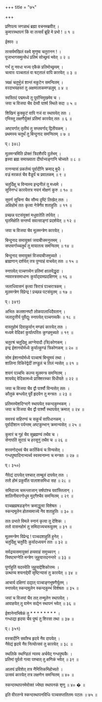 +++
title = "७५"

+++
  
प्रणिपत्य जगन्नाथं ब्रह्मा वचनमब्रवीत् ।  
कुमारस्थापनं किं वा तत्सर्वं ब्रूहि मे प्रभो ! ॥ १ ॥  
  
ईश्वरः ॥  
  
तत्सर्वमखिलं वक्ष्ये शृणुष्व चतुरानन ! ।  
पूजाभागसमुत्सेधं प्रतिमं सोच्छ्रयं भवेत् ॥ २ ॥  
  
गर्भं तु नवधा भज्य एकैकं प्रतिमोच्छ्रयम् ।  
चत्वारः पञ्चतालं वा षट्तालं वापि कारयेत् ॥ ३ ॥  
  
त्र्यक्षं चतुर्भुजं शान्तं मकुटेन समन्वितम् ।  
वरदाभयहस्तं तु अक्षमालाकमण्डलुम् ॥ ४ ॥  
  
स्वस्तिदं पद्ममध्ये तु पूर्वाभिमुखमेव च ।  
जया च विजया चैव देव्यौ पार्श्व स्थिते सदा ॥ ५ ॥  
  
शिखिनं कुक्कुटं वापि गजं वा स्थापयेत् ततः ।  
एभिस्तु लक्षणैर्युक्तं प्रतिमां कारयेत् ततः ॥ ६ ॥  
  
अष्टवर्गात् तृतीयं तु सप्तवर्गाद् द्वितीयकम् ।  
प्रथमस्य चतुर्थं तु बिन्दुनाद समन्वितम् ॥ ७ ॥  
  
प्। ३४८)  
  
मूलमन्त्रमिति प्रोक्तं त्रिदशैरपि दुर्लभम् ।  
हृस्वा ब्रह्म समाख्याता दीर्घाभ्यङ्गानि चोच्यते ॥ ८ ॥  
  
रत्नन्यासं प्रकर्तव्यं पूर्वादीनि क्रमाद् बुधैः ।  
वज्रं मरकतं चैव वैडूर्यं च प्रवालकम् ॥ ९ ॥  
  
चतुर्दिक्षु च विन्यस्य इन्द्रनीलं तु मध्यमे ।  
सुस्निग्धं कारयेत्तत्र नयनं मोक्षणं कुरु ॥ १० ॥  
  
सुवर्ण सूचिना चैव सौम्य दृष्टिं लिखेत् ततः ।  
अक्षिहोमं ततः कृत्वा नेत्रेणैव शताहुतिः ॥ ११ ॥  
  
प्रच्छन्न पटसंयुक्तं मधुवातेति तर्पयेत् ।  
घृतमिक्षेति सन्तर्प्य सवत्साङ्गां प्रदर्शयेत् ॥ १२ ॥  
  
जया च विजया चैव मूलमन्त्रेण कारयेत् ।  
  
बिन्दुनाद समायुक्तं जयाबीजमनुत्तमम् ।  
सप्तवर्गाच्चतुर्थं तु मायातत्व समन्वितम् ॥ १४ ॥  
  
बिन्दुनाद समायुक्तं विजयाबीजमुच्यते ।  
ब्राह्मणान् दर्शयेत् तत्र पुण्याहं वाचयेत् ततः ॥ १५ ॥  
  
स्नापयेत् पञ्चगव्येन प्रतिमां क्षालयेद्धृदा ।  
नववस्त्रसमाधानः कुर्याद्ग्रामप्रदक्षिणम् ॥ १६ ॥  
  
जलाधिवासनं कृत्वा त्रिरात्रं पञ्चरात्रकम् ।  
मूलमन्त्रेण विप्रेन्द्र ! प्रच्छन्न पटसंयुतम् ॥ १७ ॥  
  
प्। ३४९)  
  
अभितः कलशानष्टौ लोकपालाधिदैवतान् ।  
जलादुत्तीर्य पूर्वेद्युः स्नापयेत् पञ्चगव्यकैः ॥ १८ ॥  
  
वास्तुहोमं दिवाकुर्यान् मण्डपं कारयेत् ततः ।  
मध्यमे वेदिकां कुर्यात्परितः कुण्डमुच्यते ॥ १९ ॥  
  
चतुरश्रं चतुदिक्षु आग्नेयादौ (त्रि)कोणकम् ।  
इन्द्र ईशानयोर्मध्ये कुर्यात्कुण्डं त्रिकोणकम् ॥ २० ॥  
  
सोम ईशानयोर्मध्ये पञ्चाश्रं बिन्दुमयं तथा ।  
शालिना विकिरेद्वेदीं तण्डुलं च तिलं न्यसेत् ॥ २१ ॥  
  
शयनं पञ्चभिः कल्प्य मूलमन्त्र समन्वितम् ।  
शाययेद् वेदिकामध्ये प्राक्शिरस्का विधीयते ॥ २२ ॥  
  
जया च विजया चैव द्वौ पार्श्वौ विन्यसेत् ततः ।  
कौतुकं बन्धयेत् पूर्वे हृदयेन तु मन्त्रतः ॥ २३ ॥  
  
प्रतिमस्येशदिग्भागे स्थापयेत् स्कन्दकुम्भकम् ।  
जया च विजया चैव द्वौ पार्श्वौ स्थापयेत् क्रमात् ॥ २४ ॥  
  
सवस्त्रं सहिरण्यं च सकूर्चं सापिधानकम् ।  
पूर्वादीशान पर्यन्तम् अष्टकुम्भान् क्रमान्यसेत् ॥ २५ ॥  
  
कुमारं च गुहं चैव सुब्रह्मण्यं तथैव च ।  
सेनापतिं सुराग्रं च हरसूनुं तथैव च ॥ २६ ॥  
  
शरवणोद्भवं चैव कार्तिकेयं च विन्यसेत् ।  
गन्धपुष्पादिनाभ्यर्च्य स्वस्वनाम्ना च मन्त्रतः ॥ २७ ॥  
  
प्। ३५०)  
  
नैवेद्यं दापयेत् पश्चात् ताम्बूलं दापयेत् ततः ।  
ततो होमं प्रकुर्वीत पालाशसमिधा सह ॥ २८ ॥  
  
समिदाज्य चरून्लाजान् सर्षपांश्च यवांस्तिलान् ।  
शालिनीवारगोधूम मुद्गैश्चैव समन्वितम् ॥ २९ ॥  
  
पञ्चब्रह्मषडङ्गेन क्रमाद्धुत्वा विशेषतः ।  
स्कन्दमूलेन होतव्यमाज्ये नैव शताहुतिः ॥ ३० ॥  
  
ततः प्रभाते विमले स्नानं कृत्वा तु देशिकः ।  
ततो वासनहोमं तु समिदाज्यचरूयुतम् ॥ ३१ ॥  
  
मूलमन्त्रेण विप्रेन्द्र ! पञ्चदशाहुतिं हुनेत् ।  
चतुर्दिक्षु चतुर्वेदैः कुर्यादध्ययनं ततः ॥ ३२ ॥  
  
सर्वद्रव्यसमायुक्तं हव्यवाहं समुच्चरन् ।  
स्विष्टमग्नेति मन्त्रेण जुहुयात्तदनन्तरे ॥ ३३ ॥  
  
पूर्णाहुतिं यदस्येति जुहुयाद्देशिकोत्तमः ।  
उत्थाप्य शयनाद्देवीं सृष्टिन्यासं तु कारयेत् ॥ ३४ ॥  
  
आचार्य दक्षिणां दद्यात् पञ्चाङ्गभूषणैर्युतम् ।  
स्नापयेत् स्कन्दमूलेन स्कन्दकुम्भं विशेषतः ॥ ३५ ॥  
  
जयां च विजयां चैव तत् तन्मूलेन स्थापयेत् ।  
आवाहयेत् तु वामेन सद्येन स्थापनं भवेत् ॥ ३६ ॥  
  
ईशानेनाभिषेकं तु * * * * * * * * ।  
गन्धाद्या हृदया चैव पुष्पं तु शिरसा तथा ॥ ३७ ॥  
  
प्। ३५१)  
  
वस्त्रादीनि सर्वांश्च हृदये नैव दापयेत् ।  
नैवेद्यं हृदये नैव नित्योत्सवं तु कारयेत् ॥ ३८ ॥  
  
स्थलिके स्थण्डिलं न्यस्य अर्चयेद् गन्धपुष्पकैः ।  
प्रतिमां पूर्वतो गत्वा पश्चात् तु क्षणिकं भवेत् ॥ ३९ ॥  
  
आलयं प्रविशेत् तत्र नैमित्तिकमिहोच्यते ।  
उत्सवं कारयेत् तत्र लक्षणेन समन्वितम् ॥ ४० ॥  
  
स्कन्दस्थापनमेवोक्तं ज्येष्ठा स्थापनकं शृणु ॥ ४० � ॥  
  
इति वीरतन्त्रे स्कन्दस्थापनविधिः पञ्चसप्ततितमः पटलः ॥ ७५ ॥  
